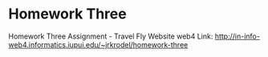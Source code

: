 # Homework Three

Homework Three Assignment - Travel Fly Website
web4 Link: http://in-info-web4.informatics.iupui.edu/~jrkrodel/homework-three
